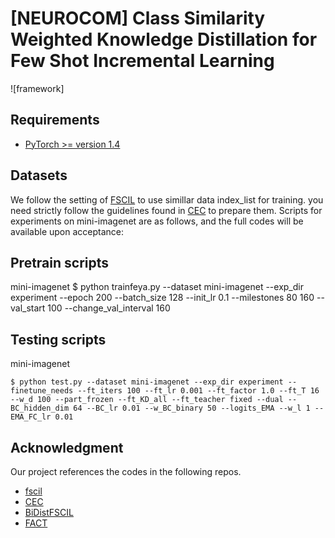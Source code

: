 
# [NEUROCOM] Class Similarity Weighted Knowledge Distillation for Few Shot Incremental Learning
![framework]

## Requirements
- [PyTorch >= version 1.4](https://pytorch.org)


## Datasets
We follow the setting of [FSCIL](https://github.com/xyutao/fscil) to use simillar data index_list for training. 
you need strictly follow the guidelines found in [CEC](https://github.com/icoz69/CEC-CVPR2021) to prepare them.
Scripts for experiments on mini-imagenet are as follows, and the full codes will be available upon acceptance:

## Pretrain scripts 
mini-imagenet 
    $ python trainfeya.py --dataset mini-imagenet --exp_dir experiment --epoch 200 --batch_size 128 --init_lr 0.1 --milestones 80 160 --val_start 100 --change_val_interval 160


## Testing scripts    
mini-imagenet

    $ python test.py --dataset mini-imagenet --exp_dir experiment --finetune_needs --ft_iters 100 --ft_lr 0.001 --ft_factor 1.0 --ft_T 16 --w_d 100 --part_frozen --ft_KD_all --ft_teacher fixed --dual --BC_hidden_dim 64 --BC_lr 0.01 --w_BC_binary 50 --logits_EMA --w_l 1 --EMA_FC_lr 0.01

## Acknowledgment
Our project references the codes in the following repos.

- [fscil](https://github.com/xyutao/fscil)
- [CEC](https://github.com/icoz69/CEC-CVPR2021)
- [BiDistFSCIL](https://github.com/LinglanZhao/BiDistFSCIL.git)
- [FACT](https://github.com/zhoudw-zdw/CVPR22-Fact)



